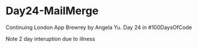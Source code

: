 # Day24-MailMerge

Continuing London App Brewrey by Angela Yu.  Day 24 in #100DaysOfCode

Note 2 day interuption due to illness
